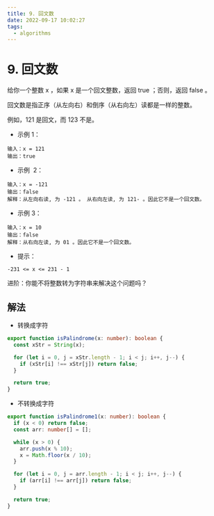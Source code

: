 ```yaml
---
title: 9. 回文数
date: 2022-09-17 10:02:27
tags:
  - algorithms
---
```


# 9. 回文数

给你一个整数 x ，如果 x 是一个回文整数，返回 true ；否则，返回 false 。

回文数是指正序（从左向右）和倒序（从右向左）读都是一样的整数。

例如，121 是回文，而 123 不是。

- 示例 1：

```
输入：x = 121
输出：true
```

- 示例  2：

```
输入：x = -121
输出：false
解释：从左向右读, 为 -121 。 从右向左读, 为 121- 。因此它不是一个回文数。
```

- 示例 3：

```
输入：x = 10
输出：false
解释：从右向左读, 为 01 。因此它不是一个回文数。
```

- 提示：

```
-231 <= x <= 231 - 1
```

进阶：你能不将整数转为字符串来解决这个问题吗？

## 解法

- 转换成字符

```ts
export function isPalindrome(x: number): boolean {
  const xStr = String(x);

  for (let i = 0, j = xStr.length - 1; i < j; i++, j--) {
    if (xStr[i] !== xStr[j]) return false;
  }

  return true;
}
```

- 不转换成字符

```ts
export function isPalindrome1(x: number): boolean {
  if (x < 0) return false;
  const arr: number[] = [];

  while (x > 0) {
    arr.push(x % 10);
    x = Math.floor(x / 10);
  }

  for (let i = 0, j = arr.length - 1; i < j; i++, j--) {
    if (arr[i] !== arr[j]) return false;
  }

  return true;
}
```
